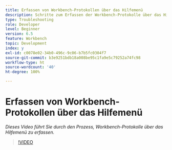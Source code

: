```yaml
---
title: Erfassen von Workbench-Protokollen über das Hilfemenü
description: Schritte zum Erfassen der Workbench-Protokolle über das Hilfemenü
type: Troubleshooting
role: Developer
level: Beginner
version: 6.5
feature: Workbench
topic: Development
index: y
exl-id: c0078e02-34b0-496c-9c06-b7b5fc0304f7
source-git-commit: b3e9251bdb18a008be95c1fa9e5c79252a74fc98
workflow-type: ht
source-wordcount: '40'
ht-degree: 100%

---
```


# Erfassen von Workbench-Protokollen über das Hilfemenü

*Dieses Video führt Sie durch den Prozess, Workbench-Protokolle über das Hilfemenü zu erfassen.*

>[!VIDEO](https://video.tv.adobe.com/v/335501?quality=12&learn=on)

